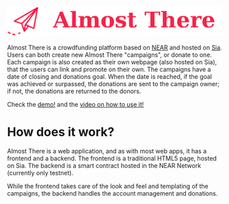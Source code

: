 ![Logo](./www/assets/img/logo.png)

Almost There is a crowdfunding platform based on [NEAR](https://near.org/) and hosted on [Sia](https://siasky.net/). Users can both create new Almost There "campaigns", or donate to one. Each campaign is also created as their own webpage (also hosted on Sia), that the users can link and promote on their own. The campaigns have a date of closing and donations goal. When the date is reached, if the goal was achieved or surpassed, the donations are sent to the campaign owner; if not, the donations are returned to the donors.


Check the [demo!](https://siasky.net/hns/lunafromthemoon/) and the [video on how to use it!](https://siasky.net/AACjNkdbHx6SJ_L3MLT8otJ1moEEqiaGZQXrtWa4RJC0ig)

# How does it work?

Almost There is a web application, and as with most web apps, it has a frontend and a backend. The frontend is a traditional HTML5 page, hosted on Sia. The backend is a smart contract hosted in the NEAR Network (currently only testnet).

While the frontend takes care of the look and feel and templating of the campaigns, the backend handles the account management and donations. 


